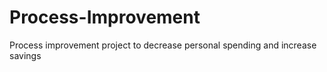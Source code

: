 # Process-Improvement
Process improvement project to decrease personal spending and increase savings
